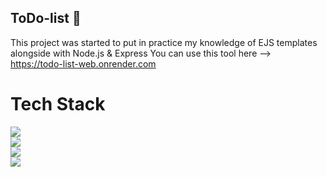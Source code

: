 ## ToDo-list 📝

This project was started to put in practice my knowledge of EJS templates alongside with Node.js & Express
You can use this tool here --> https://todo-list-web.onrender.com

# Tech Stack
![](https://img.shields.io/badge/JavaScript-323330?style=for-the-badge&logo=javascript&logoColor=F7DF1E)
<br>
![](https://img.shields.io/badge/Node.js-43853D?style=for-the-badge&logo=node.js&logoColor=white)
<br>
![](https://img.shields.io/badge/Express.js-404D59?style=for-the-badge)
<br>
![](https://img.shields.io/badge/HTML5-E34F26?style=for-the-badge&logo=html5&logoColor=white)
<br>
